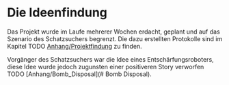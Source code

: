 # Die Ideenfindung

Das Projekt wurde im Laufe mehrerer Wochen erdacht, geplant und auf das Szenario des Schatzsuchers begrenzt. Die dazu erstellten Protokolle sind im Kapitel TODO [Anhang/Projektfindung](#Projektfindung) zu finden. 

Vorgänger des Schatzsuchers war die Idee eines Entschärfungsroboters, diese Idee wurde jedoch zugunsten einer positiveren Story verworfen TODO [Anhang/Bomb_Disposal](# Bomb Disposal). 

